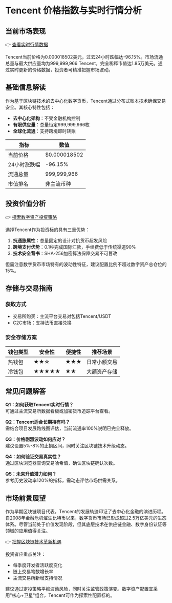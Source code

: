 # Tencent 价格指数与实时行情分析

## 当前市场表现
👉 [查看实时行情数据](https://bit.ly/okx_welcome)

Tencent当前价格为0.000018502美元，过去24小时跌幅达-96.15%。市场流通总量与最大供应量均为999,999,966 Tencent，完全稀释市值达1.85万美元。通过实时更新的价格数据，投资者可精准把握市场波动。

## 基础信息解读
作为基于区块链技术的去中心化数字货币，Tencent通过分布式账本技术确保交易安全。其核心特性包括：

- **去中心化架构**：不受金融机构控制
- **有限供应量**：总量恒定999,999,966枚
- **全球化流通**：支持跨境即时转账

| 指标          | 数值               |
|---------------|--------------------|
| 当前价格      | $0.000018502       |
| 24小时涨跌幅  | -96.15%            |
| 流通总量      | 999,999,966        |
| 市值排名      | 非主流币种         |

## 投资价值分析
👉 [探索数字资产投资策略](https://bit.ly/okx_welcome)

选择Tencent作为投资标的具有三重优势：
1. **抗通胀属性**：总量固定的设计对抗货币超发风险
2. **跨境支付优势**：0.1秒完成国际汇款，手续费低于传统渠道90%
3. **技术安全背书**：SHA-256加密算法保障交易不可篡改

但需注意数字货币市场特有的波动性特征，建议配置比例不超过数字资产总仓位的15%。

## 存储与交易指南
### 获取方式
- 交易所购买：主流平台交易对包括Tencent/USDT
- C2C市场：支持法币直接兑换

### 安全存储方案
| 钱包类型 | 安全性 | 便捷性 | 推荐场景         |
|----------|--------|--------|------------------|
| 热钱包   | ★★☆    | ★★★    | 日常小额交易     |
| 冷钱包   | ★★★★★  | ★★     | 大额资产存储     |

## 常见问题解答
**Q1：如何获取Tencent实时行情？**  
可通过主流交易所数据看板或加密货币追踪平台查看。

**Q2：Tencent适合长期持有吗？**  
需结合项目发展路线图评估，当前流通率100%说明已完全释放。

**Q3：价格剧烈波动如何应对？**  
建议设置5%-8%的止损区间，同时关注区块链技术升级动态。

**Q4：如何验证交易真实性？**  
通过区块浏览器查询交易哈希值，确认区块链确认次数。

**Q5：未来升值潜力如何？**  
参考历史波动率120%的指标，需动态评估市场供需关系。

## 市场前景展望
作为早期区块链项目代表，Tencent的发展轨迹印证了去中心化金融的演进历程。自2008年金融危机催生比特币以来，数字货币市场已形成超过2.5万亿美元的生态体系。尽管当前处于价值发现阶段，但其底层技术在供应链金融、数字身份认证等领域的应用值得关注。

👉 [把握区块链技术革新机遇](https://bit.ly/okx_welcome)

投资者应重点关注：
- 每季度开发者活跃度变化
- 链上交易笔数增长率
- 主流交易所新增支持情况

建议通过定投策略平抑波动风险，同时关注监管政策演变。数字资产配置宜采用"核心+卫星"组合，Tencent可作为探索性配置标的。